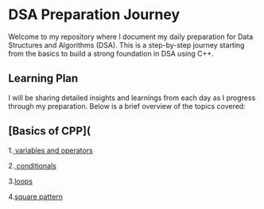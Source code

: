 # DSA Preparation Journey

Welcome to my repository where I document my daily preparation for Data Structures and Algorithms (DSA). This is a step-by-step journey starting from the basics to build a strong foundation in DSA using C++.

## Learning Plan

I will be sharing detailed insights and learnings from each day as I progress through my preparation. Below is a brief overview of the topics covered:

## [Basics of CPP](
1.[ variables and operators](https://github.com/Annapurna-Jadhav/DSA/blob/8234c61e9efe8489f0d701f481fd2b9dd6603213/CP/varope.cpp) 

2.[ conditionals](https://github.com/Annapurna-Jadhav/DSA/blob/main/CP/conditions.cpp)

3.[loops](https://github.com/Annapurna-Jadhav/DSA/blob/145f32581db5b5aa142403686a4693366f28321a/CP/loop.cpp)

4.[square pattern](https://github.com/Annapurna-Jadhav/DSA/blob/main/CP/squarePattern.cpp)





